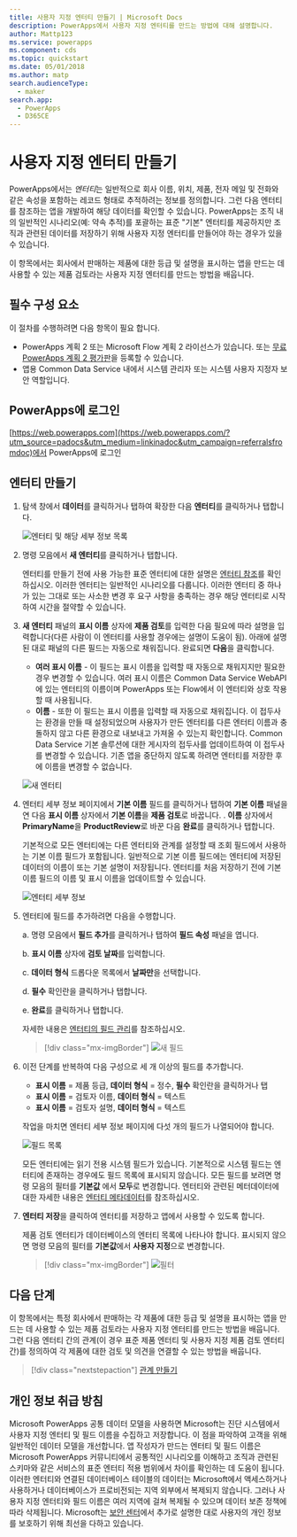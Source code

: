 ```yaml
---
title: 사용자 지정 엔터티 만들기 | Microsoft Docs
description: PowerApps에서 사용자 지정 엔터티를 만드는 방법에 대해 설명합니다.
author: Mattp123
ms.service: powerapps
ms.component: cds
ms.topic: quickstart
ms.date: 05/01/2018
ms.author: matp
search.audienceType:
  - maker
search.app:
  - PowerApps
  - D365CE
---
```


# <a name="create-a-custom-entity"></a>사용자 지정 엔터티 만들기
PowerApps에서는 *엔터티*는 일반적으로 회사 이름, 위치, 제품, 전자 메일 및 전화와 같은 속성을 포함하는 레코드 형태로 추적하려는 정보를 정의합니다. 그런 다음 엔터티를 참조하는 앱을 개발하여 해당 데이터를 확인할 수 있습니다. PowerApps는 조직 내의 일반적인 시나리오(예: 약속 추적)를 포괄하는 표준 "기본" 엔터티를 제공하지만 조직과 관련된 데이터를 저장하기 위해 사용자 지정 엔터티를 만들어야 하는 경우가 있을 수 있습니다.

이 항목에서는 회사에서 판매하는 제품에 대한 등급 및 설명을 표시하는 앱을 만드는 데 사용할 수 있는 제품 검토라는 사용자 지정 엔터티를 만드는 방법을 배웁니다.

## <a name="prerequisites"></a>필수 구성 요소
이 절차를 수행하려면 다음 항목이 필요 합니다.
* PowerApps 계획 2 또는 Microsoft Flow 계획 2 라이선스가 있습니다. 또는 [무료 PowerApps 계획 2 평가판](https://web.powerapps.com/signup?redirect=marketing&email=)을 등록할 수 있습니다.
* 앱용 Common Data Service 내에서 시스템 관리자 또는 시스템 사용자 지정자 보안 역할입니다.

## <a name="sign-in-to-powerapps"></a>PowerApps에 로그인
[https://web.powerapps.com](https://web.powerapps.com/?utm_source=padocs&utm_medium=linkinadoc&utm_campaign=referralsfromdoc)에서 PowerApps에 로그인

## <a name="create-an-entity"></a>엔터티 만들기
1. 탐색 창에서 **데이터**를 클릭하거나 탭하여 확장한 다음 **엔터티**를 클릭하거나 탭합니다.

    ![엔터티 및 해당 세부 정보 목록](./media/data-platform-cds-create-entity/entitylist.png "엔터티 목록")

2. 명령 모음에서 **새 엔터티**를 클릭하거나 탭합니다.

    엔터티를 만들기 전에 사용 가능한 표준 엔터티에 대한 설명은 [엔터티 참조](../../developer/common-data-service/reference/about-entity-reference.md)를 확인하십시오. 이러한 엔터티는 일반적인 시나리오를 다룹니다. 이러한 엔터티 중 하나가 있는 그대로 또는 사소한 변경 후 요구 사항을 충족하는 경우 해당 엔터티로 시작하여 시간을 절약할 수 있습니다. 

3. **새 엔터티** 패널의 **표시 이름** 상자에 **제품 검토**를 입력한 다음 필요에 따라 설명을 입력합니다(다른 사람이 이 엔터티를 사용할 경우에는 설명이 도움이 됨). 아래에 설명된 대로 패널의 다른 필드는 자동으로 채워집니다. 완료되면 **다음**을 클릭합니다.

    * **여러 표시 이름** - 이 필드는 표시 이름을 입력할 때 자동으로 채워지지만 필요한 경우 변경할 수 있습니다. 여러 표시 이름은 Common Data Service WebAPI에 있는 엔터티의 이름이며 PowerApps 또는 Flow에서 이 엔터티와 상호 작용할 때 사용됩니다.
    * **이름** - 또한 이 필드는 표시 이름을 입력할 때 자동으로 채워집니다. 이 접두사는 환경을 만들 때 설정되었으며 사용자가 만든 엔터티를 다른 엔터티 이름과 충돌하지 않고 다른 환경으로 내보내고 가져올 수 있는지 확인합니다. Common Data Service 기본 솔루션에 대한 게시자의 접두사를 업데이트하여 이 접두사를 변경할 수 있습니다. 기존 앱을 중단하지 않도록 하려면 엔터티를 저장한 후에 이름을 변경할 수 없습니다.
     
    ![새 엔터티](./media/data-platform-cds-create-entity/newentitypanel.png "새 엔터티 패널")

4. 엔터티 세부 정보 페이지에서 **기본 이름** 필드를 클릭하거나 탭하여 **기본 이름** 패널을 연 다음 **표시 이름** 상자에서 **기본 이름**을 **제품 검토**로 바꿉니다. . **이름** 상자에서 **PrimaryName**을 **ProductReview**로 바꾼 다음 **완료**를 클릭하거나 탭합니다.
 
    기본적으로 모든 엔터티에는 다른 엔터티와 관계를 설정할 때 조회 필드에서 사용하는 기본 이름 필드가 포함됩니다. 일반적으로 기본 이름 필드에는 엔터티에 저장된 데이터의 이름이 또는 기본 설명이 저장됩니다. 엔터티를 처음 저장하기 전에 기본 이름 필드의 이름 및 표시 이름을 업데이트할 수 있습니다.

    ![엔터티 세부 정보](./media/data-platform-cds-create-entity/newentitydetails.png "새 엔터티 세부 정보")

5. 엔터티에 필드를 추가하려면 다음을 수행합니다.
 
    a. 명령 모음에서 **필드 추가**를 클릭하거나 탭하여 **필드 속성** 패널을 엽니다.

    b. **표시 이름** 상자에 **검토 날짜**를 입력합니다.

    c. **데이터 형식** 드롭다운 목록에서 **날짜만**을 선택합니다.

    d. **필수** 확인란을 클릭하거나 탭합니다.
    
    e. **완료**를 클릭하거나 탭합니다.
     
    자세한 내용은 [엔터티의 필드 관리](data-platform-manage-fields.md)를 참조하십시오.

    > [!div class="mx-imgBorder"] 
    > ![새 필드](./media/data-platform-cds-create-entity/newfieldpanel-2.png "새 필드 패널")

6. 이전 단계를 반복하여 다음 구성으로 세 개 이상의 필드를 추가합니다.
    * **표시 이름** = 제품 등급, **데이터 형식** = 정수, **필수** 확인란을 클릭하거나 탭
    * **표시 이름** = 검토자 이름, **데이터 형식** = 텍스트
    * **표시 이름** = 검토자 설명, **데이터 형식** = 텍스트

    작업을 마치면 엔터티 세부 정보 페이지에 다섯 개의 필드가 나열되어야 합니다.

    ![필드 목록](./media/data-platform-cds-create-entity/addedfields.png "필드 목록")

    모든 엔터티에는 읽기 전용 시스템 필드가 있습니다. 기본적으로 시스템 필드는 엔터티에 존재하는 경우에도 필드 목록에 표시되지 않습니다. 모든 필드를 보려면 명령 모음의 필터를 **기본값** 에서 **모두**로 변경합니다. 엔터티와 관련된 메터데이터에 대한 자세한 내용은 [엔터티 메타데이터](../../developer/common-data-service/entity-metadata.md)를 참조하십시오.

7. **엔터티 저장**을 클릭하여 엔터티를 저장하고 앱에서 사용할 수 있도록 합니다.

    제품 검토 엔터티가 데이터베이스의 엔터티 목록에 나타나야 합니다. 표시되지 않으면 명령 모음의 필터를 **기본값**에서 **사용자 지정**으로 변경합니다.

    > [!div class="mx-imgBorder"] 
    > ![필터](./media/data-platform-cds-create-entity/filter.png "필터 선택")

## <a name="next-steps"></a>다음 단계
이 항목에서는 특정 회사에서 판매하는 각 제품에 대한 등급 및 설명을 표시하는 앱을 만드는 데 사용할 수 있는 제품 검토라는 사용자 지정 엔터티를 만드는 방법을 배웁니다. 그런 다음 엔터티 간의 관계(이 경우 표준 제품 엔터티 및 사용자 지정 제품 검토 엔터티 간)를 정의하여 각 제품에 대한 검토 및 의견을 연결할 수 있는 방법을 배웁니다.

> [!div class="nextstepaction"]
> [관계 만들기](data-platform-entity-lookup.md)

## <a name="privacy-notice"></a>개인 정보 취급 방침
Microsoft PowerApps 공통 데이터 모델을 사용하면 Microsoft는 진단 시스템에서 사용자 지정 엔터티 및 필드 이름을 수집하고 저장합니다. 이 점을 파악하여 고객을 위해 일반적인 데이터 모델을 개선합니다. 앱 작성자가 만드는 엔터티 및 필드 이름은 Microsoft PowerApps 커뮤니티에서 공통적인 시나리오를 이해하고 조직과 관련된 스키마와 같은 서비스의 표준 엔터티 적용 범위에서 차이를 확인하는 데 도움이 됩니다. 이러한 엔터티와 연결된 데이터베이스 테이블의 데이터는 Microsoft에서 액세스하거나 사용하거나 데이터베이스가 프로비전되는 지역 외부에서 복제되지 않습니다. 그러나 사용자 지정 엔터티와 필드 이름은 여러 지역에 걸쳐 복제될 수 있으며 데이터 보존 정책에 따라 삭제됩니다. Microsoft는 [보안 센터](https://www.microsoft.com/trustcenter/Privacy/default.aspx)에서 추가로 설명한 대로 사용자의 개인 정보를 보호하기 위해 최선을 다하고 있습니다.
